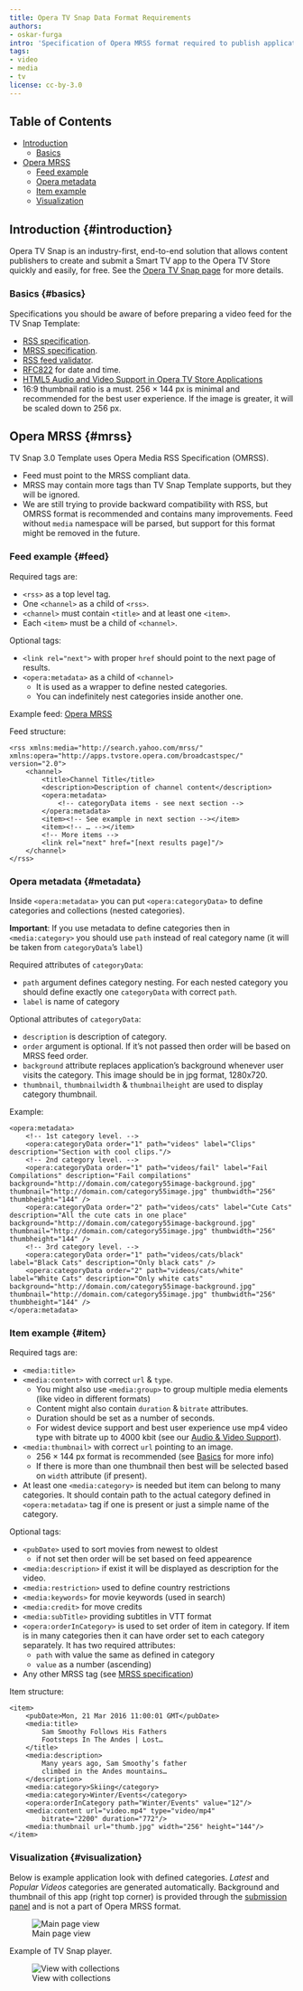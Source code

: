 ```yaml
---
title: Opera TV Snap Data Format Requirements
authors:
- oskar-furga
intro: 'Specification of Opera MRSS format required to publish applications using TV Snap Template.'
tags:
- video
- media
- tv
license: cc-by-3.0
---
```


## Table of Contents

- [Introduction](#introduction)
	- [Basics](#basics)
- [Opera MRSS](#mrss)
	- [Feed example](#feed)
	- [Opera metadata](#metadata)
	- [Item example](#item)
	- [Visualization](#visualization)

## Introduction {#introduction}

Opera TV Snap is an industry-first, end-to-end solution that allows content publishers to create and submit a Smart TV app to the Opera TV Store quickly and easily, for free. See the [Opera TV Snap page](http://www.opera.com/tvsnap/) for more details.

### Basics {#basics}

Specifications you should be aware of before preparing a video feed for the TV Snap Template:

- [RSS specification](http://rssboard.org/rss-specification/).
- [MRSS specification](http://rssboard.org/media-rss/).
- [RSS feed validator](http://rssboard.org/rss-validator/).
- [RFC822](http://rssboard.org/rss-validator/) for date and time.
- [HTML5 Audio and Video Support in Opera TV Store Applications](https://dev.opera.com/tv/html5-audio-video-in-opera-tv-store-apps/)
- 16:9 thumbnail ratio is a must. 256 × 144 px is minimal and recommended for the best user experience. If the image is greater, it will be scaled down to 256 px.

## Opera MRSS {#mrss}

TV Snap 3.0 Template uses Opera Media RSS Specification (OMRSS).

- Feed must point to the MRSS compliant data.
- MRSS may contain more tags than TV Snap Template supports, but they will be ignored.
- We are still trying to provide backward compatibility with RSS, but OMRSS format is recommended and contains many improvements. Feed without `media` namespace will be parsed, but support for this format might be removed in the future.

### Feed example {#feed}

Required tags are:

- `<rss>` as a top level tag.
- One `<channel>` as a child of `<rss>`.
- `<channel>` must contain `<title>` and at least one `<item>`.
- Each `<item>` must be a child of `<channel>`.

Optional tags:

- `<link rel="next">` with proper `href` should point to the next page of results.
- `<opera:metadata>` as a child of `<channel>`
	- It is used as a wrapper to define nested categories.
	- You can indefinitely nest categories inside another one.

Example feed: [Opera MRSS](http://apps.tvstore.opera.com/broadcastspec/opera_mrss_for_broadcasters.xml)

Feed structure:

	<rss xmlns:media="http://search.yahoo.com/mrss/" xmlns:opera="http://apps.tvstore.opera.com/broadcastspec/" version="2.0">
		<channel>
			<title>Channel Title</title>
			<description>Description of channel content</description>
			<opera:metadata>
				<!-- categoryData items - see next section -->
			</opera:metadata>
			<item><!-- See example in next section --></item>
			<item><!-- … --></item>
			<!-- More items -->
			<link rel="next" href="[next results page]"/>
		</channel>
	</rss>

### Opera metadata {#metadata}

Inside `<opera:metadata>` you can put `<opera:categoryData>` to define categories and collections (nested categories).

**Important**: If you use metadata to define categories then in `<media:category>` you should use `path` instead of real category name (it will be taken from `categoryData`’s `label`)

Required attributes of `categoryData`:
- `path` argument defines category nesting. For each nested category you should define exactly one `categoryData` with correct `path`.
- `label` is name of category

Optional attributes of `categoryData`:
- `description` is description of category.
- `order` argument is optional. If it’s not passed then order will be based on MRSS feed order.
- `background` attribute replaces application’s background whenever user visits the category. This image should be in jpg format, 1280x720.
- `thumbnail`, `thumbnailwidth` & `thumbnailheight` are used to display category thumbnail.

Example:

	<opera:metadata>
		<!-- 1st category level. -->
		<opera:categoryData order="1" path="videos" label="Clips" description="Section with cool clips."/>
		<!-- 2nd category level. -->
		<opera:categoryData order="1" path="videos/fail" label="Fail Compilations" description="Fail compilations" background="http://domain.com/category55image-background.jpg" thumbnail="http://domain.com/category55image.jpg" thumbwidth="256" thumbheight="144" />
		<opera:categoryData order="2" path="videos/cats" label="Cute Cats" description="All the cute cats in one place" background="http://domain.com/category55image-background.jpg" thumbnail="http://domain.com/category55image.jpg" thumbwidth="256" thumbheight="144" />
		<!-- 3rd category level. -->
		<opera:categoryData order="1" path="videos/cats/black" label="Black Cats" description="Only black cats" />
		<opera:categoryData order="2" path="videos/cats/white" label="White Cats" description="Only white cats" background="http://domain.com/category55image-background.jpg" thumbnail="http://domain.com/category55image.jpg" thumbwidth="256" thumbheight="144" />
	</opera:metadata>

### Item example {#item}

Required tags are:

- `<media:title>`
- `<media:content>` with correct `url` & `type`.
	- You might also use `<media:group>` to group multiple media elements (like video in different formats)
	- Content might also contain `duration` & `bitrate` attributes.
	- Duration should be set as a number of seconds.
	- For widest device support and best user experience use mp4 video type with bitrate up to 4000 kbit (see our [Audio & Video Support](https://dev.opera.com/tv/html5-audio-video-in-opera-tv-store-apps/)).
- `<media:thumbnail>` with correct `url` pointing to an image.
	- 256 × 144 px format is recommended (see [Basics](#basics) for more info)
	- If there is more than one thumbnail then best will be selected based on `width` attribute (if present).
- At least one `<media:category>` is needed but item can belong to many categories. It should contain path to the actual category defined in `<opera:metadata>` tag if one is present or just a simple name of the category.

Optional tags:

- `<pubDate>` used to sort movies from newest to oldest
    - if not set then order will be set based on feed appearence
- `<media:description>` if exist it will be displayed as description for the video.
- `<media:restriction>` used to define country restrictions
- `<media:keywords>` for movie keywords (used in search)
- `<media:credit>` for move credits
- `<media:subTitle>` providing subtitles in VTT format
- `<opera:orderInCategory>` is used to set order of item in category. If item is in many categories then it can have order set to each category separately. It has two required attributes:
    - `path` with value the same as defined in category
    - `value` as a number (ascending)
- Any other MRSS tag (see [MRSS specification](http://rssboard.org/media-rss/))

Item structure:

	<item>
		<pubDate>Mon, 21 Mar 2016 11:00:01 GMT</pubDate>
		<media:title>
			Sam Smoothy Follows His Fathers
			Footsteps In The Andes | Lost…
		</title>
		<media:description>
			Many years ago, Sam Smoothy’s father
			climbed in the Andes mountains…
		</description>
		<media:category>Skiing</category>
		<media:category>Winter/Events</category>
		<opera:orderInCategory path="Winter/Events" value="12"/>
		<media:content url="video.mp4" type="video/mp4"
			bitrate="2200" duration="772"/>
		<media:thumbnail url="thumb.jpg" width="256" height="144"/>
	</item>

### Visualization {#visualization}

Below is example application look with defined categories. _Latest_ and _Popular Videos_ categories are generated automatically. Background and thumbnail of this app (right top corner) is provided through the [submission panel](https://publish.tvstore.opera.com/metadata/new/mrss) and is not a part of Opera MRSS format.

<figure block="figure">
	<img elem="media" src="{{ page.id }}/example-1.jpg" alt="Main page view">
	<figcaption elem="caption">Main page view</figcaption>
</figure>

Example of TV Snap player.

<figure block="figure">
	<img elem="media" src="{{ page.id }}/example-2.jpg" alt="View with collections">
	<figcaption elem="caption">View with collections</figcaption>
</figure>